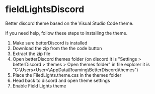 # fieldLightsDiscord
Better discord theme based on the Visual Studio Code theme.

If you need help, follow these steps to installing the theme.
1. Make sure betterDiscord is installed
2. Download the zip from the the code button
3. Extract the zip file
4. Open betterDiscord themes folder (on discord it is "Settings > betterDiscord > themes > Open themes folder" in file explorer it is "C:\Users\<User>\AppData\Roaming\BetterDiscord\themes")
5. Place the FiledLights.theme.css in the themes folder
6. Head back to discord and open theme settings
7. Enable Field Lights theme
